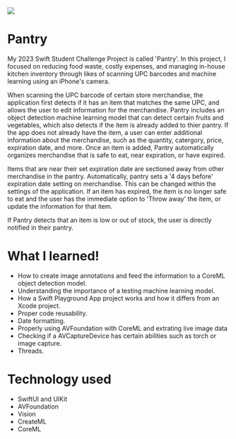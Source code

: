 <img src="https://github.com/Jsmith4523/assets/blob/main/IMG_4340%20Large%202.jpg?raw=true">

# Pantry 

My 2023 Swift Student Challenge Project is called 'Pantry'. In this project, I focused on reducing food waste, costly expenses, and managing in-house kitchen inventory through likes of scanning UPC barcodes and machine learning using an iPhone's camera. 

When scanning the UPC barcode of certain store merchandise, the application first detects if it has an item that matches the same UPC, and allows the user to edit information for the merchandise. Pantry includes an object detection machine learning model that can detect certain fruits and vegetables, which also detects if the item is already added to thier pantry. If the app does not already have the item, a user can enter additional information about the merchandise, such as the quantity, catergory, price, expiration date, and more. Once an item is added, Pantry automatically organizes merchandise that is safe to eat, near expiration, or have expired.

Items that are near their set expiration date are sectioned away from other merchandise in the pantry. Automatically, pantry sets a '4 days before' expiration date setting on merchandise. This can be changed within the settings of the application. If an item has expired, the item is no longer safe to eat and the user has the immediate option to 'Throw away' the item, or update the information for that item. 

If Pantry detects that an item is low or out of stock, the user is directly notified in their pantry.

# What I learned!
* How to create image annotations and feed the information to a CoreML object detection model.
* Understanding the importance of a testing machine learning model.
* How a Swift Playground App project works and how it differs from an Xcode project.
* Proper code reusability.
* Date formatting.
* Properly using AVFoundation with CoreML and extrating live image data
* Checking if a AVCaptureDevice has certain abilities such as torch or image capture.
* Threads.

# Technology used
* SwiftUI and UIKit
* AVFoundation
* Vision
* CreateML
* CoreML
